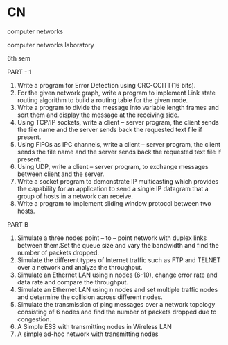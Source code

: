 # CN
computer networks

computer networks laboratory

6th sem

PART - 1

1. Write a program for Error Detection using CRC-CCITT(16 bits).
2. For the given network graph, write a program to implement Link state routing algorithm to build a
routing table for the given node.
3. Write a program to divide the message into variable length frames and sort them and display the
message at the receiving side.
4. Using TCP/IP sockets, write a client – server program, the client sends the file name and the server
sends back the requested text file if present.
5. Using FIFOs as IPC channels, write a client – server program, the client sends the file name and the
server sends back the requested text file if present.
6. Using UDP, write a client – server program, to exchange messages between client and the server.
7. Write a socket program to demonstrate IP multicasting which provides the capability for an
application to send a single IP datagram that a group of hosts in a network can receive.
8. Write a program to implement sliding window protocol between two hosts.

PART B
  
1. Simulate a three nodes point – to – point network with duplex links between them.Set the queue size
and vary the bandwidth and find the number of packets dropped.
2. Simulate the different types of Internet traffic such as FTP and TELNET over a network and analyze the
throughput.
3. Simulate an Ethernet LAN using n nodes (6-10), change error rate and data rate and compare the
throughput.
4. Simulate an Ethernet LAN using n nodes and set multiple traffic nodes and determine the collision
across different nodes.
5. Simulate the transmission of ping messages over a network topology consisting of 6 nodes and find
the number of packets dropped due to congestion.
6. A Simple ESS with transmitting nodes in Wireless LAN
7. A simple ad-hoc network with transmitting nodes

